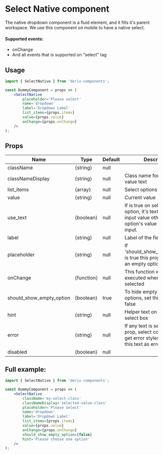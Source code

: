 # Select Native component

The native dropdown component is a fluid element, and it fills it's parent workspace.
We use this component on mobile to have a native select.

#### Supported events:

- onChange
- And all events that is supported on "select" tag

## Usage

```jsx
import { SelectNative } from 'deriv-components';

const DummyComponent = props => (
    <SelectNative
        placeholder='Please select'
        name='dropdown'
        label='Dropdown Label'
        list_items={props.items}
        value={props.value}
        onChange={props.onChange}
    />
);
```

## Props

| Name                     | Type       | Default | Description                                                                                                  |
| ------------------------ | ---------- | ------- | ------------------------------------------------------------------------------------------------------------ |
| className                | {string}   | null    |                                                                                                              |
| classNameDisplay         | {string}   | null    | Class name for selected value text                                                                           |
| list_items               | {array}    | null    | Select options                                                                                               |
| value                    | {string}   | null    | Current value                                                                                                |
| use_text                 | {boolean}  | null    | If is true on selecting an option, it's text is set as input value otherwise option's value is set on input. |
| label                    | {string}   | null    | Label of the field                                                                                           |
| placeholder              | {string}   | null    | If 'should_show_empty_option' is true this prop will show as an empty option                                 |
| onChange                 | {function} | null    | This function will be executed when an option is selected                                                    |
| should_show_empty_option | {boolean}  | true    | To hide empty value options, set this prop to false                                                          |
| hint                     | {string}   | null    | Helper text on bottom of the select box                                                                      |
| error                    | {string}   | null    | If any text is set for this prop, select compenent will get error styles and show this text as error message |
| disabled                 | {boolean}  | null    |                                                                                                              |

## Full example:

```jsx
import { SelectNative } from 'deriv-components';

const DummyComponent = props => (
    <SelectNative
        className='my-select-class'
        classNameDisplay='selected-value-class'
        placeholder='Please select'
        name='dropdown'
        label='Dropdown Label'
        list_items={props.items}
        value={props.value}
        onChange={props.onChange}
        should_show_empty_option={false}
        hint='Please choose one option'
    />
);
```
